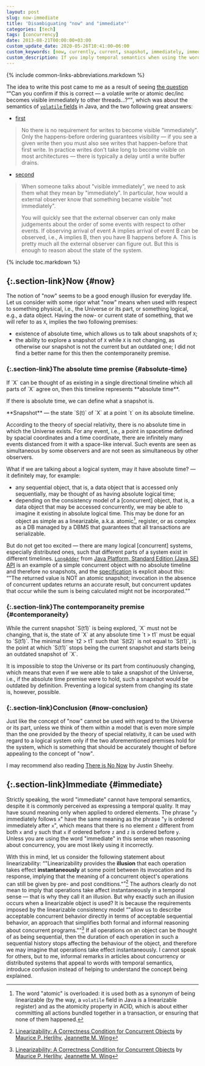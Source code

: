 ```yaml
---
layout: post
slug: now-immediate
title: 'Disambiguating "now" and "immediate"'
categories: [tech]
tags: [concurrency]
date: 2013-08-21T00:00:00+03:00
custom_update_date: 2020-05-26T10:41:00−06:00
custom_keywords: [now, currently, current, snapshot, immediately, immediate, instantaneously, instantaneous, instant, concurrency, distributed system, distributed computing]
custom_description: If you imply temporal semantics when using the words "now", "immediate" while reasoning about concurrency, you are probably doing something wrong.
---
```

{% include common-links-abbreviations.markdown %}

The idea to write this post came to me as a result of seeing [the question](http://cs.oswego.edu/pipermail/concurrency-interest/2013-August/011733.html)
<q>"Can you confirm if this is correct &mdash; a volatile write or atomic dec/inc becomes visible immediately to other threads&hellip;?"</q>,
which was about the semantics of [`volatile` fields](https://docs.oracle.com/javase/specs/jls/se14/html/jls-8.html#jls-8.3.1.4) in Java,
and the two following great answers:

* [first](http://cs.oswego.edu/pipermail/concurrency-interest/2013-August/011734.html)
> No there is no requirement for writes to become visible "immediately".
> Only the happens-before ordering guarantees visibility &mdash; if you see a given write then you must also see writes that happen-before that first write.
> In practice writes don't take long to become visible on most architectures &mdash; there is typically a delay until a write buffer drains.

* [second](http://cs.oswego.edu/pipermail/concurrency-interest/2013-August/011735.html)
> When someone talks about "visible immediately", we need to ask them what they mean by "immediately".
> In particular, how would a external observer know that something became visible "not immediately".
>
> You will quickly see that the external observer can only make judgements about the order of some events with respect to other events.
> If observing arrival of event A implies arrival of event B can be observed, i.e., A implies B, then you have B happens before A.
> This is pretty much  all the external observer can figure out. But this is enough to reason about the state of the system.

{% include toc.markdown %}

## [](#now){:.section-link}Now {#now}
The notion of "now" seems to be a good enough illusion for everyday life. Let us consider with some rigor what "now" means
when used with respect to something physical, i.e., the Universe or its part, or something logical, e.g., a data object.
Having the now- or current state of something, that we will refer to as `X`, implies the two following premises:
* existence of absolute time, which allows us to talk about snapshots of `X`;
* the ability to explore a snapshot of `X` while `X` is not changing, as otherwise our snapshot is not the current but an outdated one;
I did not find a better name for this then the contemporaneity premise.

### [](#absolute-time){:.section-link}The absolute time premise {#absolute-time}
<div class="info-block" markdown="1">
If `X` can be thought of as existing in a single directional timeline which all parts of `X` agree on,
then this timeline represents **absolute time**.
</div>

If there is absolute time, we can define what a snapshot is. 

<div class="info-block" markdown="1">
**Snapshot** &mdash; the state `S(t)` of `X` at a point `t` on its absolute timeline.
</div>

According to the theory of special relativity, there is no absolute time in which the Universe exists.
For any event, i.e., a point in spacetime defined by spacial coordinates and a time coordinate,
there are infinitely many events distanced from it with a space-like interval.
Such events are seen as simultaneous by some observers and are not seen as simultaneous by other observers.

What if we are talking about a logical system, may it have absolute time? &mdash; it definitely may, for example:
* any sequential object, that is, a data object that is accessed only sequentially, may be thought of as having absolute logical time;
* depending on the consistency model of a [concurrent] object, that is, a data object that may be accessed concurrently,
  we may be able to imagine it existing in absolute logical time.
  This may be done for an object as simple as a linearizable, a.k.a. atomic[^1], register,
  or as complex as a DB managed by a DBMS that guarantees that all transactions are serializable.

But do not get too excited &mdash; there are many logical [concurrent] systems, especially distributed ones, such that different parts of a system
exist in different timelines. [`LongAdder`](https://cr.openjdk.java.net/~iris/se/14/spec/fr/java-se-14-fr-spec/api/java.base/java/util/concurrent/atomic/LongAdder.html)
from [Java Platform, Standard Edition (Java SE) API](https://cr.openjdk.java.net/~iris/se/14/spec/fr/java-se-14-fr-spec/api/index.html)
is an example of a simple concurrent object with no absolute timeline and therefore no snapshots,
and the [specification](https://cr.openjdk.java.net/~iris/se/14/spec/fr/java-se-14-fr-spec/api/java.base/java/util/concurrent/atomic/LongAdder.html#sum()) is explicit about this:
<q>"The returned value is NOT an atomic snapshot; invocation in the absence of concurrent updates returns an accurate result,
but concurrent updates that occur while the sum is being calculated might not be incorporated."</q>

### [](#contemporaneity){:.section-link}The contemporaneity premise {#contemporaneity}
<div class="info-block" markdown="1">
While the current snapshot `S(t1)` is being explored,
`X` must not be changing, that is, the state of `X` at any absolute time `t > t1` must be equal to `S(t1)`.
The minimal time `t2 > t1` such that `S(t2)` is not equal to `S(t1)`, is the point at which `S(t1)` stops being the current snapshot
and starts being an outdated snapshot of `X`.
</div>

It is impossible to stop the Universe or its part from continuously changing, which means that even if we were able to take a snapshot of the Universe,
i.e., if the absolute time premise were to hold, such a snapshot would be outdated by definition.
Preventing a logical system from changing its state is, however, possible.

### [](#now-conclustion){:.section-link}Conclusion {#now-conclusion}
Just like the concept of "now" cannot be used with regard to the Universe or its part,
unless we think of them within a model that is even more simple than the one provided by the theory of special relativity,
it can be used with regard to a logical system only if the two aforementioned premises hold for the system,
which is something that should be accurately thought of before appealing to the concept of "now".

I may recommend also reading [There is No Now](https://dl.acm.org/doi/10.1145/2742694.2745385)<span class="insignificant">&nbsp;by Justin Sheehy</span>.

## [](#immediate){:.section-link}Immediate {#immediate}
Strictly speaking, the word "immediate" cannot have temporal semantics, despite it is commonly perceived as expressing a temporal quality.
It may have sound meaning only when applied to ordered elements. The phrase "`y` immediately follows `x`" have the same meaning as the phrase "`y` is ordered immediately after `x`",
which means that there is no element `z` different from both `x` and `y` such that `x` if ordered before `z` and `z` is ordered before `y`.
Unless you are using the word "immediate" in this sense when reasoning about concurrency, you are most likely using it incorrectly.

With this in mind, let us consider the following statement about linearizability:
<q>"Linearizability provides the **illusion** that each operation takes effect **instantaneously** at some point between its invocation and its response,
implying that the meaning of a concurrent object's operations can still be given by pre- and post conditions."</q>[^2]
The authors clearly do not mean to imply that operations take affect instantaneously in a temporal sense &mdash; that is why they call it an illusion.
But why exactly such an illusion occurs when a linearizable object is used? It is because the requirements imposed by the linearizable consistency model
<q>"allow us to describe acceptable concurrent behavior directly in terms of acceptable sequential behavior,
an approach that simplifies both formal and informal reasoning about concurrent programs."</q>[^2]
If all operations on an object can be thought of as being sequential,
then the duration of each operation in such a sequential history stops affecting the behaviour of the object,
and therefore we may imagine that operations take effect instantaneously.
I cannot speak for others, but to me, informal remarks in articles about concurrency or distributed systems that appeal to words with temporal semantics,
introduce confusion instead of helping to understand the concept being explained.

[^1]: The word "atomic" is overloaded: it is used both as a synonym of being linearizable (by the way, a `volatile` field in Java is a linearizable register)
    and as the atomicity property in ACID, which is about either committing all actions bundled together in a transaction, or ensuring that none of them happened.

[^2]: [Linearizability: A Correctness Condition for Concurrent Objects](https://cs.brown.edu/~mph/HerlihyW90/p463-herlihy.pdf)<span class="insignificant sub">&nbsp;by [Maurice P. Herlihy](https://cs.brown.edu/~mph/), [Jeannette M. Wing](http://www.cs.cmu.edu/~wing/)</span>
